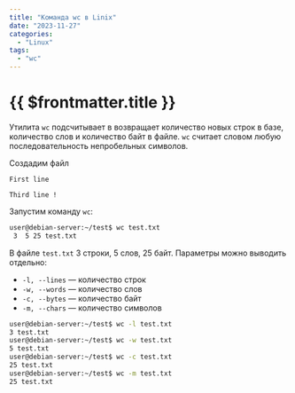 ```yaml
---
title: "Команда wc в Linix"
date: "2023-11-27"
categories:
  - "Linux"
tags:
  - "wc"
---
```


# {{ $frontmatter.title }}

Утилита `wc` подсчитывает в возвращает количество новых строк в базе, количество слов и количество байт в файле. `wc` считает словом любую последовательность непробельных символов. 

Создадим файл

```text
First line

Third line !
```

Запустим команду `wc`:

```bash
user@debian-server:~/test$ wc test.txt 
 3  5 25 test.txt
```

В файле `test.txt` 3 строки, 5 слов, 25 байт. Параметры можно выводить отдельно:

* `-l, --lines` — количество строк
* `-w, --words` — количество слов
* `-c, --bytes` — количество байт
* `-m, --chars` — количество символов

```bash
user@debian-server:~/test$ wc -l test.txt 
3 test.txt
user@debian-server:~/test$ wc -w test.txt 
5 test.txt
user@debian-server:~/test$ wc -c test.txt 
25 test.txt
user@debian-server:~/test$ wc -m test.txt 
25 test.txt
```